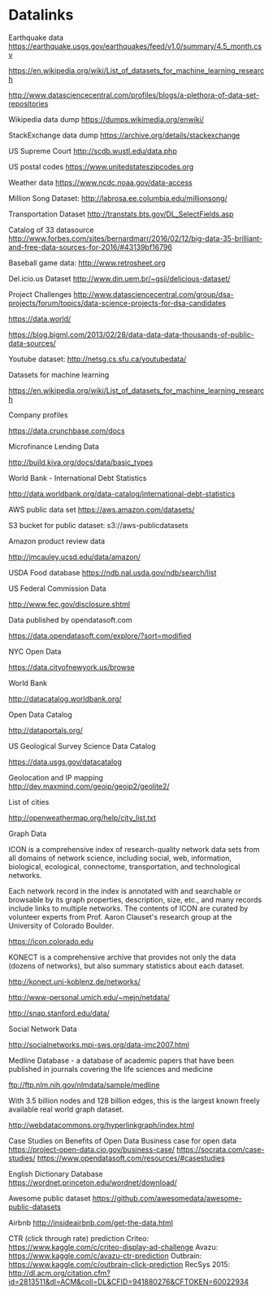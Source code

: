 # Datalinks


Earthquake data
https://earthquake.usgs.gov/earthquakes/feed/v1.0/summary/4.5_month.csv


https://en.wikipedia.org/wiki/List_of_datasets_for_machine_learning_research

http://www.datasciencecentral.com/profiles/blogs/a-plethora-of-data-set-repositories

Wikipedia data dump https://dumps.wikimedia.org/enwiki/

StackExchange data dump https://archive.org/details/stackexchange

US Supreme Court http://scdb.wustl.edu/data.php

US postal codes https://www.unitedstateszipcodes.org

Weather data https://www.ncdc.noaa.gov/data-access

Million Song Dataset: http://labrosa.ee.columbia.edu/millionsong/

Transportation Dataset http://transtats.bts.gov/DL_SelectFields.asp

Catalog of 33 datasource http://www.forbes.com/sites/bernardmarr/2016/02/12/big-data-35-brilliant-and-free-data-sources-for-2016/#43139bf16796

Baseball game data: http://www.retrosheet.org

Del.icio.us Dataset http://www.din.uem.br/~gsii/delicious-dataset/

Project Challenges http://www.datasciencecentral.com/group/dsa-projects/forum/topics/data-science-projects-for-dsa-candidates

https://data.world/

https://blog.bigml.com/2013/02/28/data-data-data-thousands-of-public-data-sources/

Youtube dataset: http://netsg.cs.sfu.ca/youtubedata/

Datasets for machine learning

https://en.wikipedia.org/wiki/List_of_datasets_for_machine_learning_research

Company profiles 

https://data.crunchbase.com/docs

Microfinance Lending Data

http://build.kiva.org/docs/data/basic_types 

World Bank - International Debt Statistics

http://data.worldbank.org/data-catalog/international-debt-statistics

AWS public data set https://aws.amazon.com/datasets/

S3 bucket for public dataset: s3://aws-publicdatasets

Amazon product review data

http://jmcauley.ucsd.edu/data/amazon/

USDA Food database https://ndb.nal.usda.gov/ndb/search/list

US Federal Commission Data

http://www.fec.gov/disclosure.shtml

Data published by opendatasoft.com

https://data.opendatasoft.com/explore/?sort=modified

NYC Open Data

https://data.cityofnewyork.us/browse

World Bank 

http://datacatalog.worldbank.org/

Open Data Catalog 

http://dataportals.org/

US Geological Survey Science Data Catalog

https://data.usgs.gov/datacatalog

Geolocation and IP mapping http://dev.maxmind.com/geoip/geoip2/geolite2/

List of cities

http://openweathermap.org/help/city_list.txt

Graph Data

ICON is a comprehensive index of research-quality network data sets from all domains of network science, including social, web, information, biological, ecological, connectome, transportation, and technological networks.

Each network record in the index is annotated with and searchable or browsable by its graph properties, description, size, etc., and many records include links to multiple networks. The contents of ICON are curated by volunteer experts from Prof. Aaron Clauset's research group at the University of Colorado Boulder.

https://icon.colorado.edu

KONECT is a comprehensive archive that provides not only the data (dozens of networks), but also summary statistics about each dataset.

http://konect.uni-koblenz.de/networks/

http://www-personal.umich.edu/~mejn/netdata/

http://snap.stanford.edu/data/

Social Network Data

http://socialnetworks.mpi-sws.org/data-imc2007.html

Medline Database - a database of academic papers that have been published in journals covering the life sciences and medicine

ftp://ftp.nlm.nih.gov/nlmdata/sample/medline

With 3.5 billion nodes and 128 billion edges, this is the largest known freely available real world graph dataset.

http://webdatacommons.org/hyperlinkgraph/index.html

Case Studies on Benefits of Open Data
Business case for open data https://project-open-data.cio.gov/business-case/
https://socrata.com/case-studies/
https://www.opendatasoft.com/resources/#casestudies

English Dictionary Database
https://wordnet.princeton.edu/wordnet/download/

Awesome public dataset
https://github.com/awesomedata/awesome-public-datasets

Airbnb
http://insideairbnb.com/get-the-data.html

CTR (click through rate) prediction
Criteo: https://www.kaggle.com/c/criteo-display-ad-challenge
Avazu: https://www.kaggle.com/c/avazu-ctr-prediction
Outbrain: https://www.kaggle.com/c/outbrain-click-prediction
RecSys 2015: http://dl.acm.org/citation.cfm?id=2813511&dl=ACM&coll=DL&CFID=941880276&CFTOKEN=60022934


